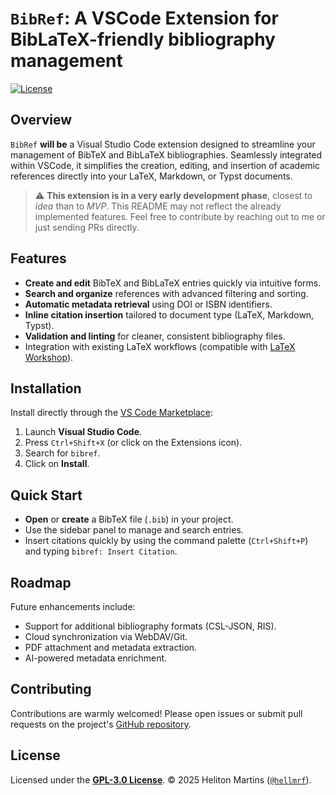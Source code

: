 # `BibRef`: A VSCode Extension for BibLaTeX-friendly bibliography management

<!-- [![VS Code Marketplace](https://img.shields.io/visual-studio-marketplace/v/hellmrf.bibref.svg?color=007ACC\&label=VS%20Code%20Marketplace\&logo=visual-studio-code)](https://marketplace.visualstudio.com/items?itemName=hellmrf.bibref) -->
[![License](https://img.shields.io/badge/license-GPL--3.0-blue.svg)](./LICENSE.md)

## Overview

`BibRef` **will be** a Visual Studio Code extension designed to streamline your management of BibTeX and BibLaTeX bibliographies. Seamlessly integrated within VSCode, it simplifies the creation, editing, and insertion of academic references directly into your LaTeX, Markdown, or Typst documents.

> ⚠️ **This extension is in a very early development phase**, closest to _idea_ than to _MVP_. This README may not reflect the already implemented features. Feel free to contribute by reaching out to me or just sending PRs directly.

## Features

* **Create and edit** BibTeX and BibLaTeX entries quickly via intuitive forms.
* **Search and organize** references with advanced filtering and sorting.
* **Automatic metadata retrieval** using DOI or ISBN identifiers.
* **Inline citation insertion** tailored to document type (LaTeX, Markdown, Typst).
* **Validation and linting** for cleaner, consistent bibliography files.
* Integration with existing LaTeX workflows (compatible with [LaTeX Workshop](https://github.com/James-Yu/LaTeX-Workshop)).

## Installation

Install directly through the [VS Code Marketplace](https://marketplace.visualstudio.com/items?itemName=hellmrf.bibref):

1. Launch **Visual Studio Code**.
2. Press `Ctrl+Shift+X` (or click on the Extensions icon).
3. Search for `bibref`.
4. Click on **Install**.

## Quick Start

* **Open** or **create** a BibTeX file (`.bib`) in your project.
* Use the sidebar panel to manage and search entries.
* Insert citations quickly by using the command palette (`Ctrl+Shift+P`) and typing `bibref: Insert Citation`.

<!-- TODO: Detailed usage instructions will be added as features are implemented. -->

## Roadmap

Future enhancements include:

* Support for additional bibliography formats (CSL-JSON, RIS).
* Cloud synchronization via WebDAV/Git.
* PDF attachment and metadata extraction.
* AI-powered metadata enrichment.

## Contributing

Contributions are warmly welcomed! Please open issues or submit pull requests on the project's [GitHub repository](https://github.com/hellmrf/vscode-bibref).

## License

Licensed under the **[GPL-3.0 License](./LICENSE.md)**.
© 2025 Heliton Martins ([`@hellmrf`](https://github.com/hellmrf)).
